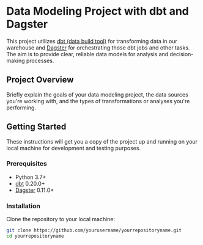 # Data Modeling Project with dbt and Dagster

This project utilizes [dbt (data build tool)](https://www.getdbt.com/) for transforming data in our warehouse and [Dagster](https://dagster.io/) for orchestrating those dbt jobs and other tasks. The aim is to provide clear, reliable data models for analysis and decision-making processes.

## Project Overview

Briefly explain the goals of your data modeling project, the data sources you're working with, and the types of transformations or analyses you're performing.

## Getting Started

These instructions will get you a copy of the project up and running on your local machine for development and testing purposes.

### Prerequisites

- Python 3.7+
- [dbt](https://docs.getdbt.com/dbt-cli/installation) 0.20.0+
- [Dagster](https://docs.dagster.io/getting-started) 0.11.0+

### Installation

Clone the repository to your local machine:

```bash
git clone https://github.com/yourusername/yourrepositoryname.git
cd yourrepositoryname
